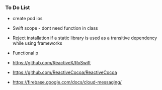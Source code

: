 ### To Do List

- create pod ios
- Swift scope - dont need function in class
- Reject installation if a static library is used as a transitive dependency while using frameworks


- Functional p
- https://github.com/ReactiveX/RxSwift
- https://github.com/ReactiveCocoa/ReactiveCocoa
- https://firebase.google.com/docs/cloud-messaging/




